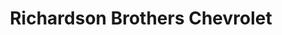 ---
title: "Richardson Brothers Chevrolet"
url: /floresville/richardson-brothers-chevrolet/
shop: car
---